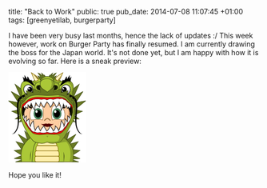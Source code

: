 title: "Back to Work"
public: true
pub_date: 2014-07-08 11:07:45 +01:00
tags: [greenyetilab, burgerparty]


I have been very busy last months, hence the lack of updates :/ This week however, work on Burger Party has finally resumed. I am currently drawing the boss for the Japan world. It's not done yet, but I am happy with how it is evolving so far. Here is a sneak preview:

![Japan Boss preview](japan-boss-preview.png)

Hope you like it!
